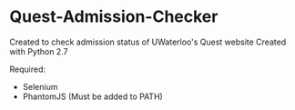 # Quest-Admission-Checker
Created to check admission status of UWaterloo's Quest website
Created with Python 2.7

Required:
- Selenium
- PhantomJS (Must be added to PATH)
